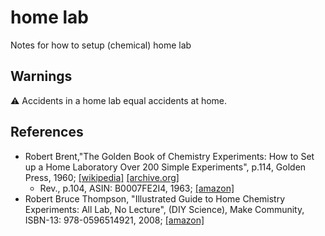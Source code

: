 # home lab

Notes for how to setup (chemical) home lab

## Warnings

⚠️ Accidents in a home lab equal accidents at home.

## References

- Robert Brent,"The Golden Book of Chemistry Experiments: How to Set up a Home Laboratory Over 200 Simple Experiments", p.114, Golden Press, 1960; [[wikipedia]](https://en.wikipedia.org/wiki/The_Golden_Book_of_Chemistry_Experiments) [[archive.org]](https://archive.org/details/brent-gbc)
  - Rev., p.104, ASIN: B0007FE2I4, 1963; [[amazon]](https://www.amazon.com/Golden-Book-Chemistry-Experiments-Laboratory-Over/dp/B0007FE2I4)
- Robert Bruce Thompson, "Illustrated Guide to Home Chemistry Experiments: All Lab, No Lecture", (DIY Science), Make Community, ISBN-13: 978-0596514921, 2008; [[amazon]](https://www.amazon.com/Illustrated-Guide-Home-Chemistry-Experiments/dp/0596514921/ref=pd_sbs_1/144-9665024-3151118?pd_rd_w=z8PAt&pf_rd_p=3676f086-9496-4fd7-8490-77cf7f43f846&pf_rd_r=KG37971SFQCAZE92F3VD&pd_rd_r=9a49d06e-a25d-4f27-aecc-fe1419834914&pd_rd_wg=p2i7j&pd_rd_i=0596514921&psc=1)

